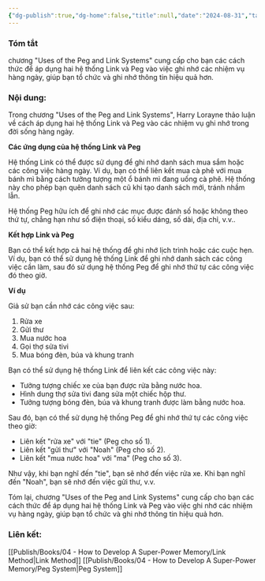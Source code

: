 ```yaml
---
{"dg-publish":true,"dg-home":false,"title":null,"date":"2024-08-31","tags":["#books","#memory","#How_to_Develop_A_Super_Power_Memory"],"Chương":"Chương5","dg-path":"Books/04 - How to Develop A Super-Power Memory/Chapter 5 - Uses of the Peg and Link Systems.md","permalink":"/books/04-how-to-develop-a-super-power-memory/chapter-5-uses-of-the-peg-and-link-systems/","dgPassFrontmatter":true,"updated":"2025-01-30T18:40:16.400+07:00"}
---
```


### Tóm tắt
chương "Uses of the Peg and Link Systems" cung cấp cho bạn các cách thức để áp dụng hai hệ thống Link và Peg vào việc ghi nhớ các nhiệm vụ hàng ngày, giúp bạn tổ chức và ghi nhớ thông tin hiệu quả hơn.

### Nội dung:
Trong chương "Uses of the Peg and Link Systems", Harry Lorayne thảo luận về cách áp dụng hai hệ thống Link và Peg vào các nhiệm vụ ghi nhớ trong đời sống hàng ngày.

**Các ứng dụng của hệ thống Link và Peg**

Hệ thống Link có thể được sử dụng để ghi nhớ danh sách mua sắm hoặc các công việc hàng ngày. Ví dụ, bạn có thể liên kết mua cà phê với mua bánh mì bằng cách tưởng tượng một ổ bánh mì đang uống cà phê. Hệ thống này cho phép bạn quên danh sách cũ khi tạo danh sách mới, tránh nhầm lẫn.

Hệ thống Peg hữu ích để ghi nhớ các mục được đánh số hoặc không theo thứ tự, chẳng hạn như số điện thoại, số kiểu dáng, số dài, địa chỉ, v.v..

**Kết hợp Link và Peg**

Bạn có thể kết hợp cả hai hệ thống để ghi nhớ lịch trình hoặc các cuộc hẹn. Ví dụ, bạn có thể sử dụng hệ thống Link để ghi nhớ danh sách các công việc cần làm, sau đó sử dụng hệ thống Peg để ghi nhớ thứ tự các công việc đó theo giờ.

**Ví dụ**

Giả sử bạn cần nhớ các công việc sau:

1. Rửa xe
2. Gửi thư
3. Mua nước hoa
4. Gọi thợ sửa tivi
5. Mua bóng đèn, búa và khung tranh

Bạn có thể sử dụng hệ thống Link để liên kết các công việc này:

- Tưởng tượng chiếc xe của bạn được rửa bằng nước hoa.
- Hình dung thợ sửa tivi đang sửa một chiếc hộp thư.
- Tưởng tượng bóng đèn, búa và khung tranh được làm bằng nước hoa.

Sau đó, bạn có thể sử dụng hệ thống Peg để ghi nhớ thứ tự các công việc theo giờ:

- Liên kết "rửa xe" với "tie" (Peg cho số 1).
- Liên kết "gửi thư" với "Noah" (Peg cho số 2).
- Liên kết "mua nước hoa" với "ma" (Peg cho số 3).

Như vậy, khi bạn nghĩ đến "tie", bạn sẽ nhớ đến việc rửa xe. Khi bạn nghĩ đến "Noah", bạn sẽ nhớ đến việc gửi thư, v.v.

Tóm lại, chương "Uses of the Peg and Link Systems" cung cấp cho bạn các cách thức để áp dụng hai hệ thống Link và Peg vào việc ghi nhớ các nhiệm vụ hàng ngày, giúp bạn tổ chức và ghi nhớ thông tin hiệu quả hơn.

### Liên kết:
[[Publish/Books/04 - How to Develop A Super-Power Memory/Link Method\|Link Method]]
[[Publish/Books/04 - How to Develop A Super-Power Memory/Peg System\|Peg System]]